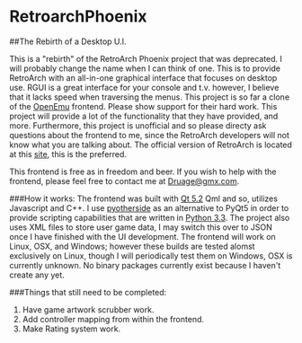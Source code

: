 # RetroarchPhoenix


##The Rebirth of a Desktop U.I.

This is a "rebirth" of the RetroArch Phoenix project that was deprecated. I will probably change the name when I can think of one.
This is to provide RetroArch with an all-in-one graphical interface that focuses on desktop use. 
RGUI is a great interface for your console and t.v. however, I believe that it lacks speed when traversing the menus.
This project is so far a clone of the [OpenEmu](http://openemu.org/) frontend. Please show support for their hard work. 
This project will provide a lot of the functionality that they have provided, and more. 
Furthermore, this project is unofficial and so please directy ask questions about the frontend to me, since the
RetroArch developers will not know what you are talking about.
The official version of RetroArch is located at this [site](http://www.libretro.com/), this is the preferred. 

This frontend is free as in freedom and beer. If you wish to help with the frontend, please feel free to contact me at Druage@gmx.com.

###How it works:
  The frontend was built with [Qt 5.2](http://qt-project.org/downloads) Qml and so, utilizes Javascript and C++. I use [pyotherside](http://thp.io/2011/pyotherside/) as an alternative to PyQt5 in order to provide scripting capabilities that are written in [Python 3.3](http://www.python.org/download/releases/3.3.3/). The project also uses XML files to store user game data, I may switch this over to JSON once I have finished with the UI development. The frontend will work on Linux, OSX, and Windows; however these builds are tested alomst exclusively on Linux, though I will periodically test them on Windows, OSX is currently unknown. No binary packages currently exist because I haven't create any yet.

###Things that still need to be completed:

1. Have game artwork scrubber work.
2. Add controller mapping from within the frontend.
3. Make Rating system work.
